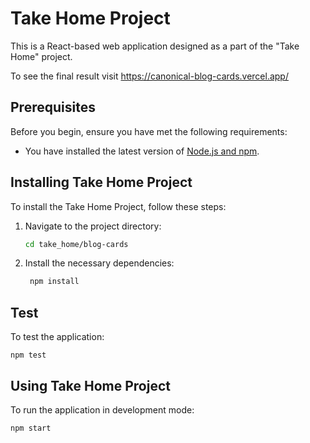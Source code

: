 # Take Home Project

This is a React-based web application designed as a part of the "Take Home" project.

To see the final result visit https://canonical-blog-cards.vercel.app/

## Prerequisites

Before you begin, ensure you have met the following requirements:
* You have installed the latest version of [Node.js and npm](https://nodejs.org/).

## Installing Take Home Project

To install the Take Home Project, follow these steps:

1.  Navigate to the project directory:
    ```bash
    cd take_home/blog-cards

2. Install the necessary dependencies:
     ```bash 
      npm install

## Test 

To test the application:
    
    npm test
    
## Using Take Home Project

To run the application in development mode:

    npm start
